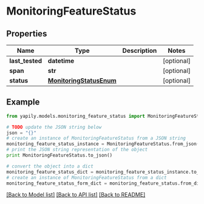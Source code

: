 # MonitoringFeatureStatus


## Properties

Name | Type | Description | Notes
------------ | ------------- | ------------- | -------------
**last_tested** | **datetime** |  | [optional] 
**span** | **str** |  | [optional] 
**status** | [**MonitoringStatusEnum**](MonitoringStatusEnum.md) |  | [optional] 

## Example

```python
from yapily.models.monitoring_feature_status import MonitoringFeatureStatus

# TODO update the JSON string below
json = "{}"
# create an instance of MonitoringFeatureStatus from a JSON string
monitoring_feature_status_instance = MonitoringFeatureStatus.from_json(json)
# print the JSON string representation of the object
print MonitoringFeatureStatus.to_json()

# convert the object into a dict
monitoring_feature_status_dict = monitoring_feature_status_instance.to_dict()
# create an instance of MonitoringFeatureStatus from a dict
monitoring_feature_status_form_dict = monitoring_feature_status.from_dict(monitoring_feature_status_dict)
```
[[Back to Model list]](../README.md#documentation-for-models) [[Back to API list]](../README.md#documentation-for-api-endpoints) [[Back to README]](../README.md)


